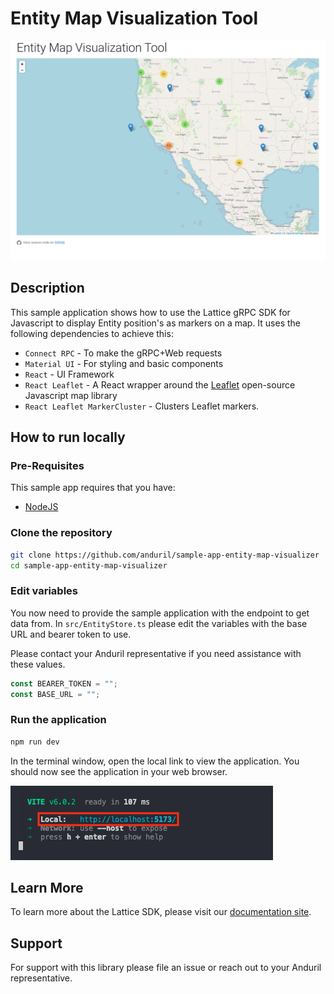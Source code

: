 # Entity Map Visualization Tool

![Sample App](images/app.png)

## Description

This sample application shows how to use the Lattice gRPC SDK for Javascript to display Entity position's as markers on a map. It uses the following dependencies to achieve this:


* `Connect RPC` - To make the gRPC+Web requests
* `Material UI` - For styling and basic components
* `React` - UI Framework
* `React Leaflet` - A React wrapper around the [Leaflet](https://leafletjs.com/) open-source Javascript map library
* `React Leaflet MarkerCluster` - Clusters Leaflet markers. 

## How to run locally

### Pre-Requisites

This sample app requires that you have:

* [NodeJS](https://nodejs.org/en/download)

### Clone the repository

```bash
git clone https://github.com/anduril/sample-app-entity-map-visualizer
cd sample-app-entity-map-visualizer
```

### Edit variables

You now need to provide the sample application with the endpoint to get data from. In `src/EntityStore.ts` please edit the variables with the base URL and bearer token to use. 

Please contact your Anduril representative if you need assistance with these values.

```ts
const BEARER_TOKEN = "";
const BASE_URL = "";
```


### Run the application

```bash
npm run dev
```

In the terminal window, open the local link to view the application. You should now see the application in your web browser.

![Terminal](images/terminal.png)

## Learn More

To learn more about the Lattice SDK, please visit our [documentation site](https://docs.anduril.com).

## Support

For support with this library please file an issue or reach out to your Anduril representative.